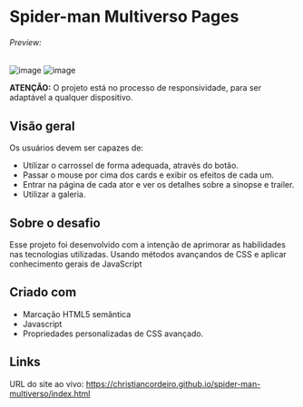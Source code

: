# Spider-man Multiverso Pages
###### Preview:
![image](https://github.com/christiancordeiro/spider-man-multiverso/assets/116993834/239cdbc9-46f2-43cc-b1e9-baf25a1f6d1a)
![image](https://github.com/christiancordeiro/spider-man-multiverso/assets/116993834/afbdb001-84ed-4d06-8787-a7af7c0b9635)


**ATENÇÃO:**
O projeto está no processo de responsividade, para ser adaptável a qualquer dispositivo.


## Visão geral
Os usuários devem ser capazes de:

- Utilizar o carrossel de forma adequada, através do botão.
- Passar o mouse por cima dos cards e exibir os efeitos de cada um.
- Entrar na página de cada ator e ver os detalhes sobre a sinopse e trailer.
- Utilizar a galeria.

## Sobre o desafio
Esse projeto foi desenvolvido com a intenção de aprimorar as habilidades nas tecnologias utilizadas. Usando métodos avançandos de CSS e aplicar conhecimento gerais de JavaScript


## Criado com
- Marcação HTML5 semântica
- Javascript
- Propriedades personalizadas de CSS avançado.


## Links
URL do site ao vivo: https://christiancordeiro.github.io/spider-man-multiverso/index.html
